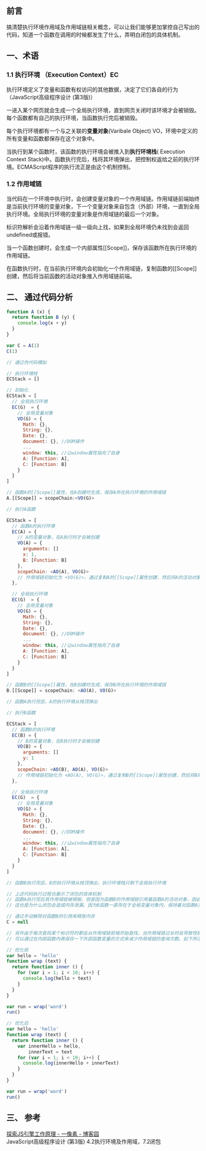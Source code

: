 ## 前言

搞清楚执行环境作用域及作用域链相关概念，可以让我们能够更加掌控自己写出的代码，知道一个函数在调用的时候都发生了什么，弄明白闭包的具体机制。

## 一、术语

### 1.1 执行环境 （Execution Context）EC

执行环境定义了变量和函数有权访问的其他数据，决定了它们各自的行为（JavaScript高级程序设计 (第3版)）  

一进入某个网页就会生成一个全局执行环境，直到网页关闭时该环境才会被销毁。  
每个函数都有自己的执行环境，当函数执行完后被销毁。  

每个执行环境都有一个与之关联的**变量对象**(Varibale Object) VO，环境中定义的所有变量和函数都保存在这个对象中。

当执行到某个函数时，该函数的执行环境会被推入到**执行环境栈**( Execution Context Stack)中。函数执行完后，栈将其环境弹出，把控制权返给之前的执行环境。ECMAScript程序的执行流正是由这个机制控制。

### 1.2 作用域链

当代码在一个环境中执行时，会创建变量对象的一个作用域链。作用域链前端始终是当前执行环境的变量对象，下一个变量对象来自包含（外部）环境，一直到全局执行环境。全局执行环境的变量对象是作用域链的最后一个对象。  

标识符解析会沿着作用域链一级一级向上找，如果到全局环境仍未找到会返回undefined或报错。  

当一个函数创建时，会生成一个内部属性[[Scope]]，保存该函数所在执行环境的作用域链。  

在函数执行时，在当前执行环境内会初始化一个作用域链，复制函数的[[Scope]]创建，然后将当前函数的活动对象推入作用域链前端。

## 二、 通过代码分析

```javascript
function A (x) {
  return function B (y) {
    console.log(x + y)
  }
}

var C = A(1)
C(1)

// 通过伪代码模拟

// 执行环境栈
ECStack = []

// 初始化
ECStack = [
  // 全局执行环境
  EC(G)  = {
    // 全局变量对象
    VO(G) = {
      Math: {},
      String: {},
      Date: {},
      document: {}, //DOM操作
      ...
      window: this, //让window属性指向了自身
      A: [Function: A],
      C: [Function: B]
    }
  }
]

// 函数A的[[Scope]]属性，在A创建时生成，保存A所在执行环境的作用域链
A.[[Scope]] = scopeChain:<VO(G)>

// 执行A函数

ECStack = [
  // 函数A的执行环境
  EC(A) = {
    // A的变量对象，在A执行时才会被创建
    VO(A) = {
      arguments: []
      x: 1,
      B: [Function: B]
    },
    scopeChain: <AO(A), VO(G)> 
    // 作用域链初始化为 <VO(G)>，通过复制A的[[Scope]]属性创建，然后将A的活动对象AO(A)（即变量对象）推入作用域链前端
  },

  // 全局执行环境
  EC(G)  = {
    // 全局变量对象
    VO(G) = {
      Math: {},
      String: {},
      Date: {},
      document: {}, //DOM操作
      ...
      window: this, //让window属性指向了自身
      A: [Function: A],
      C: [Function: B]
    }
  }
]

// 函数B的[[Scope]]属性，在B创建时生成，保存B所在执行环境的作用域链
B.[[Scope]] = scopeChain: <AO(A), VO(G)> 

// 函数A执行完后，A的执行环境从栈顶弹出

// 执行B函数

ECStack = [
  // 函数B的执行环境
  EC(B) = {
    // B的变量对象，在B执行时才会被创建
    VO(B) = {
      arguments: []
      y: 1
    },
    scopeChain: <AO(B), AO(A), VO(G)> 
    // 作用域链初始化为 <AO(A), VO(G)>，通过复制B的[[Scope]]属性创建，然后将B的活动对象AO(B)（即变量对象）推入作用域链前端
  },

  // 全局执行环境
  EC(G)  = {
    // 全局变量对象
    VO(G) = {
      Math: {},
      String: {},
      Date: {},
      document: {}, //DOM操作
      ...
      window: this, //让window属性指向了自身
      A: [Function: A],
      C: [Function: B]
    }
  }
]

// 函数B执行完后，B的执行环境从栈顶弹出，执行环境栈只剩下全局执行环境

// 上述代码执行过程也展示了闭包的具体机制
// 函数A执行完后其作用域链被销毁，但是因为函数B的作用域链引用着函数A的活动对象，因此函数A的活动对象仍保留在内存中，可以在函数B的执行环境内被访问到。
// 这也是为什么闭包会造成内存泄漏。因为B函数一直存在于全局变量对象内，保持着对函数A变量对象的引用。

// 通过手动解除对函数B的引用来释放内存
C = null

// 另外由于每次查找某个标识符时都会从作用域链前端开始查找，当作用域链过长时会导致性能的损耗。
// 可以通过在内部函数内再保存一下外部函数变量的方式来减少作用域链的查询次数。如下所示

// 优化前
var hello = 'hello'
function wrap (text) {
  return function inner () {
    for (var i = 1; i < 10; i++) {
      console.log(hello + text)
    }
  }
}

var run = wrap('word')
run()

// 优化后
var hello = 'hello'
function wrap (text) {
  return function inner () {
    var innerHello = hello,
        innerText = text
    for (var i = 1; i < 10; i++) {
      console.log(innerHello + innerText)
    }
  }
}

var run = wrap('word')
run()
```

## 三、 参考

[探索JS引擎工作原理 - 一像素 - 博客园](http://www.cnblogs.com/onepixel/p/5090799.html)  
JavaScript高级程序设计 (第3版) 4.2执行环境及作用域，7.2闭包
